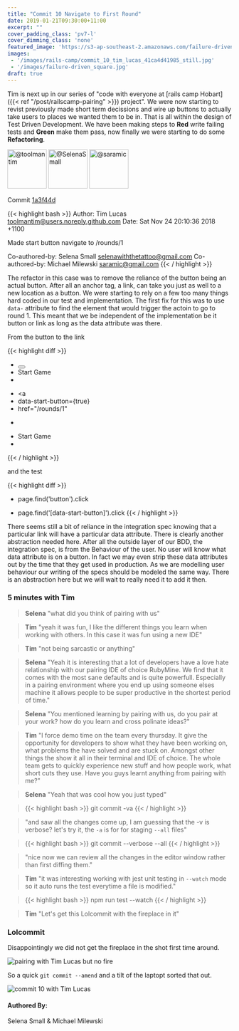 ```yaml
---
title: "Commit 10 Navigate to First Round"
date: 2019-01-21T09:30:00+11:00
excerpt: ""
cover_padding_class: 'pv7-l'
cover_dimming_class: 'none'
featured_image: 'https://s3-ap-southeast-2.amazonaws.com/failure-driven-blog/railscamp-24-woodfield-hobart/commit_10_tim_lucas_41ca4d41985.gif'
images:
 - '/images/rails-camp/commit_10_tim_lucas_41ca4d41985_still.jpg'
 - '/images/failure-driven_square.jpg'
draft: true
---
```


Tim is next up in our series of "code with everyone at [rails camp
Hobart]({{< ref "/post/railscamp-pairing" >}}) project". We were now
starting to revist previously made short term decissions and wire up
buttons to actually take users to places we wanted them to be in.
That is all within the design of Test Driven Development. We have
been making steps to **Red** write failing tests and **Green** make
them pass, now finally we were starting to do some **Refactoring**.

<img alt="@toolmantim" src="//github.com/toolmantim.png" style="display: inline; width: 88px;" height="88" />
<img alt="@SelenaSmall" src="//github.com/SelenaSmall.png" style="display: inline; width: 88px;" height="88" />
<img alt="@saramic" src="//github.com/saramic.png" style="display: inline; width: 88px;" height="88" />

Commit [1a3f44d](https://github.com/failure-driven/railscamp-search-term/commit/1a3f44d31def8160b6f7ff4a14a297055c037b36)

{{< highlight bash >}}
Author: Tim Lucas <toolmantim@users.noreply.github.com>
Date:   Sat Nov 24 20:10:36 2018 +1100

Made start button navigate to /rounds/1

Co-authored-by: Selena Small <selenawiththetattoo@gmail.com>
Co-authored-by: Michael Milewski <saramic@gmail.com>
{{< / highlight >}}

The refactor in this case was to remove the reliance of the button being an
actual button. After all an anchor tag, a link, can take you just as well to a
new location as a button. We were starting to rely on a few too many things
hard coded in our test and implementation. The first fix for this was to use
`data-` attribute to find the element that would trigger the actoin to go to
round 1. This meant that we be independent of the implementation be it button
or link as long as the data attribute was there.

From the button to the link

{{< highlight diff >}}
- <button>
-   Start Game
- </button>
+ <a
+   data-start-button={true}
+   href="/rounds/1"
+ >
+   Start Game
+ </a>
{{< / highlight >}}

and the test

{{< highlight diff >}}
- page.find('button').click
+ page.find('[data-start-button]').click
{{< / highlight >}}

There seems still a bit of reliance in the integration spec knowing
that a particular link will have a particular data attribute. There
is clearly another abstraction needed here. After all the outside
layer of our BDD, the integration spec, is from the Behaviour of the
user. No user will know what data attribute is on a button. In fact
we may even strip these data attributes out by the time that they
get used in production. As we are modelling user behaviour our
writing of the specs should be modeled the same way. There is an
abstraction here but we will wait to really need it to add it then.

### 5 minutes with Tim

> **Selena** "what did you think of pairing with us"

> **Tim** "yeah it was fun, I like the different things you learn when working
> with others. In this case it was fun using a new IDE"

> **Tim** "not being sarcastic or anything"

> **Selena** "Yeah it is interesting that a lot of developers have a love hate
> relationship with our pairing IDE of choice RubyMine. We find that it comes
> with the most sane defaults and is quite powerfull. Especially in a pairing
> environment where you end up using someone elses machine it allows people to
> be super productive in the shortest period of time."

> **Selena** "You mentioned learning by pairing with us, do you pair at your
> work? how do you learn and cross polinate ideas?"

> **Tim** "I force demo time on the team every thursday. It give the
> opportunity for developers to show what they have been working on, what
> problems the have solved and are stuck on. Amongst other things the show it
> all in their terminal and IDE of choice. The whole team gets to quickly
> experience new stuff and how people work, what short cuts they use. Have you
> guys learnt anything from pairing with me?"

> **Selena** "Yeah that was cool how you just typed"

> {{< highlight bash >}}
git commit -va
{{< / highlight >}}

> "and saw all the changes come up, I am guessing that the -v is verbose? let's
> try it, the `-a` is for for staging `--all` files"

> {{< highlight bash >}}
git commit --verbose --all
{{< / highlight >}}

> "nice now we can review all the changes in the editor window rather than
> first diffing them."

> **Tim** "it was interesting working with jest unit testing in `--watch` mode
> so it auto runs the test everytime a file is modified."

> {{< highlight bash >}}
npm run test --watch
{{< / highlight >}}

> **Tim** "Let's get this
> Lolcommit with the fireplace in it"

### Lolcommit

Disappointingly we did not get the fireplace in the shot first time around.

![pairing with Tim Lucas but no fire](https://s3-ap-southeast-2.amazonaws.com/failure-driven-blog/railscamp-24-woodfield-hobart/commit_10_tim_lucas__test_10cff08fa15.gif)

So a quick `git commit --amend` and a tilt of the laptopt sorted that out.

![commit 10 with Tim Lucas](https://s3-ap-southeast-2.amazonaws.com/failure-driven-blog/railscamp-24-woodfield-hobart/commit_10_tim_lucas_41ca4d41985.gif)

#### Authored By:

Selena Small & Michael Milewski

